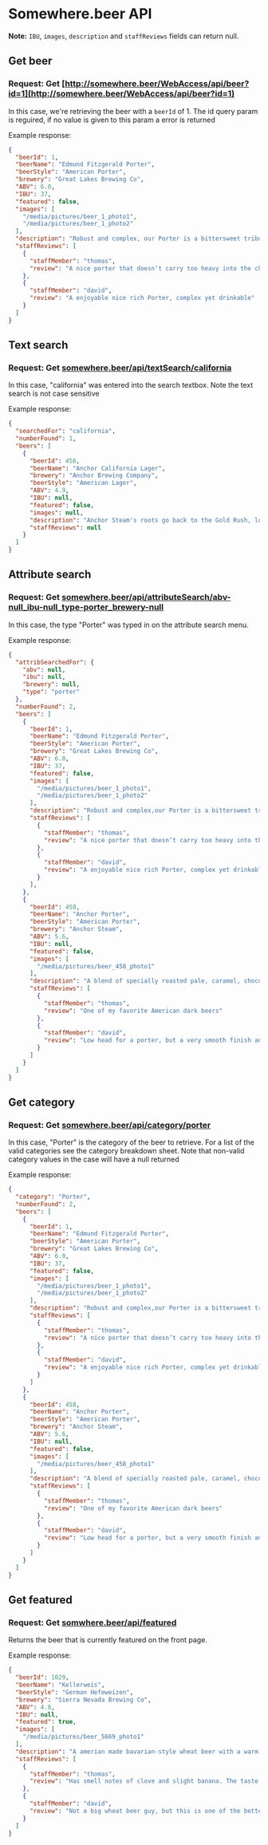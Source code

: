 # Somewhere.beer API

**Note:** `IBU`, `images`, `description` and `staffReviews` fields can return null.

## Get beer

### Request: Get [http://somewhere.beer/WebAccess/api/beer?id=1](http://somewhere.beer/WebAccess/api/beer?id=1)

In this case, we're retrieving the beer with a `beerId` of 1.
The id query param is reguired, if no value is given to this param a error is returned

Example response:
```json
{
  "beerId": 1,
  "beerName": "Edmund Fitzgerald Porter",
  "beerStyle": "American Porter",
  "brewery": "Great Lakes Brewing Co",
  "ABV": 6.0,
  "IBU": 37,
  "featured": false,
  "images": [
    "/media/pictures/beer_1_photo1",
    "/media/pictures/beer_1_photo2"
  ],
  "description": "Robust and complex, our Porter is a bittersweet tribute to the legendary freighter fallen crew--taken too soon when the gales of November came early.",
  "staffReviews": [
    {
      "staffMember": "thomas",
      "review": "A nice porter that doesn’t carry too heavy into the chocolate side of the roast flavor"
    },
    {
      "staffMember": "david",
      "review": "A enjoyable nice rich Porter, complex yet drinkable"
    }
  ]
}
```

## Text search

### Request: Get [somewhere.beer/api/textSearch/california](https://somewhere.beer/api/textSearch/california)

In this case, "california" was entered into the search textbox.
Note the text search is not case sensitive

Example response:
```json
{
  "searchedFor": "california",
  "numberFound": 1,
  "beers": [
    {
      "beerId": 456,
      "beerName": "Anchor California Lager",
      "brewery": "Anchor Brewing Company",
      "beerStyle": "American Lager",
      "ABV": 4.9,
      "IBU": null,
      "featured": false,
      "images": null,
      "description": "Anchor Steam's roots go back to the Gold Rush, long before icehouses and modern refrigeration made traditional lagers a viable California option. In 1876, thanks to an ice pond in the mountains and a belief that anything is possible in the Golden State, a little brewery named Boca created California's first genuine lager. Anchor California Lager is our re-creation of this historic American beer.",
      "staffReviews": null
    }
  ]
}
```

## Attribute search

### Request: Get [somewhere.beer/api/attributeSearch/abv-null_ibu-null_type-porter_brewery-null](https://somewhere.beer/api/attributeSearch/abv-null_ibu-null_type-porter_brewery-null)

In this case, the type "Porter" was typed in on the attribute search menu.

Example response:
```json
{
  "attribSearchedFor": {
    "abv": null,
    "ibu": null,
    "brewery": null,
    "type": "porter"
  },
  "numberFound": 2,
  "beers": [
    {
      "beerId": 1,
      "beerName": "Edmund Fitzgerald Porter",
      "beerStyle": "American Porter",
      "brewery": "Great Lakes Brewing Co",
      "ABV": 6.0,
      "IBU": 37,
      "featured": false,
      "images": [
        "/media/pictures/beer_1_photo1",
        "/media/pictures/beer_1_photo2"
      ],
      "description": "Robust and complex,our Porter is a bittersweet tribute to the legendary freighter fallen crew--taken too soon when the gales of November came early.",
      "staffReviews": [
        {
          "staffMember": "thomas",
          "review": "A nice porter that doesn’t carry too heavy into the chocolate side of the roast flavor"
        },
        {
          "staffMember": "david",
          "review": "A enjoyable nice rich Porter, complex yet drinkable"
        }
      ],
    },
    {
      "beerId": 458,
      "beerName": "Anchor Porter",
      "beerStyle": "American Porter",
      "brewery": "Anchor Steam",
      "ABV": 5.6,
      "IBU": null,
      "featured": false,
      "images": [
        "/media/pictures/beer_458_photo1"
      ],
      "description": "A blend of specially roasted pale, caramel, chocolate, and black malts, along with our top-fermenting yeast, creates complexity without bitterness. The brew is hopped at a high rate, and naturally carbonated. The result is dark in the glass, but surprisingly light on the palate.",
      "staffReviews": [
        {
          "staffMember": "thomas",
          "review": "One of my favorite American dark beers"
        },
        {
          "staffMember": "david",
          "review": "Low head for a porter, but a very smooth finish and has a warm caramel smell to it"
        }
      ]
    }
  ]
}
```

## Get category 

### Request: Get [somewhere.beer/api/category/porter](https://somewhere.beer/api/category/porter)

In this case, "Porter" is the category of the beer to retrieve.
For a list of the valid categories see the category breakdown sheet.
Note that non-valid category values in the case will have a null returned

Example response:
```json
{
  "category": "Porter",
  "numberFound": 2,
  "beers": [
    {
      "beerId": 1,
      "beerName": "Edmund Fitzgerald Porter",
      "beerStyle": "American Porter",
      "brewery": "Great Lakes Brewing Co",
      "ABV": 6.0,
      "IBU": 37,
      "featured": false,
      "images": [
        "/media/pictures/beer_1_photo1",
        "/media/pictures/beer_1_photo2"
      ],
      "description": "Robust and complex,our Porter is a bittersweet tribute to the legendary freighter fallen crew--taken too soon when the gales of November came early.",
      "staffReviews": [
        {
          "staffMember": "thomas",
          "review": "A nice porter that doesn’t carry too heavy into the chocolate side of the roast flavor"
        },
        {
          "staffMember": "david",
          "review": "A enjoyable nice rich Porter, complex yet drinkable"
        }
      ]
    },
    {
      "beerId": 458,
      "beerName": "Anchor Porter",
      "beerStyle": "American Porter",
      "brewery": "Anchor Steam",
      "ABV": 5.6,
      "IBU": null,
      "featured": false,
      "images": [
        "/media/pictures/beer_458_photo1"
      ],
      "description": "A blend of specially roasted pale, caramel, chocolate, and black malts, along with our top-fermenting yeast, creates complexity without bitterness. The brew is hopped at a high rate, and naturally carbonated. The result is dark in the glass, but surprisingly light on the palate.",
      "staffReviews": [
        {
          "staffMember": "thomas",
          "review": "One of my favorite American dark beers"
        },
        {
          "staffMember": "david",
          "review": "Low head for a porter, but a very smooth finish and has a warm caramel smell to it"
        }
      ]
    }
  ]
}
``` 

## Get featured

### Request: Get [somwhere.beer/api/featured](https://somewhere.beer/api/featured)

Returns the beer that is currently featured on the front page.

Example response:
```json
{
  "beerId": 1029,
  "beerName": "Kellerweis",
  "beerStyle": "German Hefeweizen",
  "brewery": "Sierra Nevada Brewing Co",
  "ABV": 4.8,
  "IBU": null,
  "featured": true,
  "images": [
    "/media/pictures/beer_5669_photo1"
  ],
  "description": "A amerian made bavarian-style wheat beer with a warm and sweet flavor",
  "staffReviews": [
    {
      "staffMember": "thomas",
      "review": "Has smell notes of clove and slight banana. The taste is classic to the style"
    },
    {
      "staffMember": "david",
      "review": "Not a big wheat beer guy, but this is one of the better ones I have tried recently"
    }
  ]
}
```
